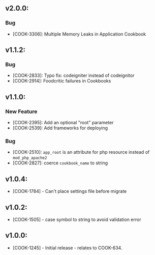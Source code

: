## v2.0.0:

### Bug

- [COOK-3306]: Multiple Memory Leaks in Application Cookbook

## v1.1.2:

### Bug

- [COOK-2833]: Typo fix: codeigniter instead of codeignitor
- [COOK-2914]: Foodcritic failures in Cookbooks

## v1.1.0:

### New Feature

- [COOK-2395]: Add an optional "root" parameter
- [COOK-2539]: Add frameworks for deploying

### Bug

- [COOK-2510]: `app_root` is an attribute for php resource instead of
  `mod_php_apache2`
- [COOK-2827]: coerce `cookbook_name` to string

## v1.0.4:

* [COOK-1784] - Can't place settings file before migrate

## v1.0.2:

* [COOK-1505] - case symbol to string to avoid validation error

## v1.0.0:

* [COOK-1245] - Initial release - relates to COOK-634.

